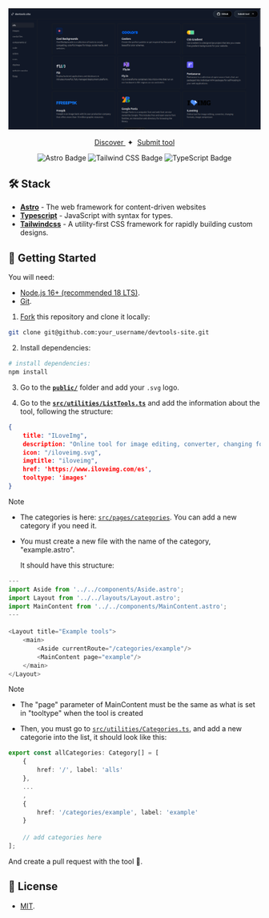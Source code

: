 <div align="center">
<a href="https://svgl.app">
<img src="src/assets/img/readme.png">
</a>
<p></p>
</div>

<div align="center">
    <a href="#" target="_blank">
        Discover
    </a>
    </a>
    <span>&nbsp;✦&nbsp;</span>
    <a href="#-getting-started">
        Submit tool
    </a>
</div>

</p>

<div align="center">

![Astro Badge](https://img.shields.io/badge/Astro-FF3E00?logo=astro&logoColor=fff&style=flat)
![Tailwind CSS Badge](https://img.shields.io/badge/Tailwind%20CSS-06B6D4?logo=tailwindcss&logoColor=fff&style=flat)
![TypeScript Badge](https://img.shields.io/badge/TypeScript-fff?logo=typescript&logoColor=blue&style=flat)

</div>

## 🛠️ Stack

- [**Astro**](https://astro.build/) - The web framework for content-driven websites
- [**Typescript**](https://www.typescriptlang.org/) - JavaScript with syntax for types.
- [**Tailwindcss**](https://tailwindcss.com/) - A utility-first CSS framework for rapidly building custom designs.

## 🚀 Getting Started
You will need:

- [Node.js 16+ (recommended 18 LTS)](https://nodejs.org/en/).
- [Git](https://git-scm.com/).

1. [Fork](https://github.com/ImLevan/devtools-site/fork) this repository and clone it locally:

```bash
git clone git@github.com:your_username/devtools-site.git
```

2. Install dependencies:

```bash
# install dependencies:
npm install
```

3. Go to the [**`public/`**](https://github.com/ImLevan/devtools-site/blob/master/public/) folder and add your `.svg` logo.

4. Go to the [**`src/utilities/ListTools.ts`**](https://github.com/ImLevan/devtools-site/blob/master/src/utilities/ListTools.ts) and add the information about the tool, following the structure:


```json
{
    title: "ILoveImg",
    description: "Online tool for image editing, converter, changing formats, image compressor.",
    icon: "/iloveimg.svg",
    imgtitle: "iloveimg",
    href: 'https://www.iloveimg.com/es',
    tooltype: 'images'
}
```

> [!NOTE]
>
> - The categories is here: [`src/pages/categories`](https://github.com/ImLevan/devtools-site/blob/master/src/pages/categories). You can add a new category if you need it.

- You must create a new file with the name of the category, "example.astro".

    It should have this structure:

```ts
---
import Aside from '../../components/Aside.astro';
import Layout from '../../layouts/Layout.astro';
import MainContent from '../../components/MainContent.astro';
---

<Layout title="Example tools">
	<main>
		<Aside currentRoute="/categories/example"/>
		<MainContent page="example"/>
	</main>
</Layout>

```

> [!NOTE]
>
> - The "page" parameter of MainContent must be the same as what is set in "tooltype" when the tool is created

- Then, you must go to [`src/utilities/Categories.ts`](https://github.com/ImLevan/devtools-site/blob/master/src/utilities/Categories.ts), and add a new categorie into the list, it should look like this:
```ts
export const allCategories: Category[] = [
    {
        href: '/', label: 'alls'
    },
    ...
    ,
    {
        href: '/categories/example', label: 'example'
    }

    // add categories here
];
```


And create a pull request with the tool 🚀.

## 🔑 License

- [MIT](https://github.com/ImLevan/devtools-site/blob/master/LICENSE).
